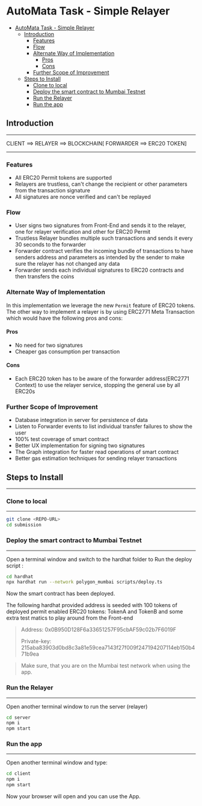 # AutoMata Task - Simple Relayer

- [AutoMata Task - Simple Relayer](#automata-task---simple-relayer)
  - [Introduction](#introduction)
    - [Features](#features)
    - [Flow](#flow)
    - [Alternate Way of Implementation](#alternate-way-of-implementation)
      - [Pros](#pros)
      - [Cons](#cons)
    - [Further Scope of Improvement](#further-scope-of-improvement)
  - [Steps to Install](#steps-to-install)
    - [Clone to local](#clone-to-local)
    - [Deploy the smart contract to Mumbai Testnet](#deploy-the-smart-contract-to-mumbai-testnet)
    - [Run the Relayer](#run-the-relayer)
    - [Run the app](#run-the-app)

## Introduction

---

CLIENT ==> RELAYER ==> BLOCKCHAIN[ FORWARDER ==> ERC20 TOKEN]

---

### Features

- All ERC20 Permit tokens are supported
- Relayers are trustless, can't change the recipient or other parameters from the transaction signature
- All signatures are nonce verified and can't be replayed

### Flow

- User signs two signatures from Front-End and sends it to the relayer, one for relayer verification and other for ERC20 Permit
- Trustless Relayer bundles multiple such transactions and sends it every 30 seconds to the forwarder
- Forwarder contract verifies the incoming bundle of transactions to have senders address and parameters as intended by the sender to make sure the relayer has not changed any data
- Forwarder sends each individual signatures to ERC20 contracts and then transfers the coins

### Alternate Way of Implementation

In this implementation we leverage the new `Permit` feature of ERC20 tokens. The other way to implement a relayer is by using ERC2771 Meta Transaction which would have the following pros and cons:

#### Pros

- No need for two signatures
- Cheaper gas consumption per transaction

#### Cons

- Each ERC20 token has to be aware of the forwarder address(ERC2771 Context) to use the relayer service, stopping the general use by all ERC20s

### Further Scope of Improvement

- Database integration in server for persistence of data
- Listen to Forwarder events to list individual transfer failures to show the user
- 100% test coverage of smart contract
- Better UX implementation for signing two signatures
- The Graph integration for faster read operations of smart contract
- Better gas estimation techniques for sending relayer transactions

## Steps to Install

---

### Clone to local

---

```bash
git clone <REPO-URL>
cd submission
```

### Deploy the smart contract to Mumbai Testnet

---

Open a terminal window and switch to the hardhat folder to Run the deploy script :

```bash
cd hardhat
npx hardhat run --network polygon_mumbai scripts/deploy.ts
```

Now the smart contract has been deployed.

The following hardhat provided address is seeded with 100 tokens of deployed permit enabled ERC20 tokens: TokenA and TokenB and some extra test matics to play around from the Front-end

> Address:
> 0x0B950D128F6a33651257F95cbAF59c02b7F6019F
>
> Private-key: 215aba83903d0bd8c3a81e59cea7143f27f009f247194207114eb150b471b9ea

> Make sure, that you are on the Mumbai test network when using the app.

### Run the Relayer

---

Open another terminal window to run the server (relayer)

```bash
cd server
npm i
npm start
```

### Run the app

---

Open another terminal window and type:

```bash
cd client
npm i
npm start
```

Now your browser will open and you can use the App.
